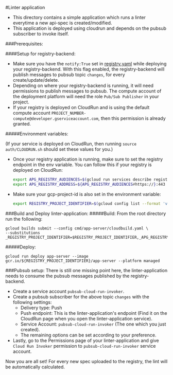#Linter application

* This directory contains a simple application which runs a linter everytime a new api-spec is created/modified.
* This application is deployed using cloudrun and depends on the pubsub subscriber to invoke itself.

###Prerequisites:

####Setup for registry-backend:

* Make sure you have the `notify:True` set in [registry.yaml](../../config/registry.yaml) while deploying your 
  registry-backend. With this flag enabled, the registry-backend will publish messages to pubsub topic `changes`,
  for every create/update/delete.
* Depending on where your registry-backend is running, it will need permissions to publish messages to pubsub. The 
  compute account of the deployment platform will need the role `Pub/Sub Publisher` in your project.
* If your registry is deployed on CloudRun and is using the default compute account 
  `PROJECT_NUMBER-compute@developer.gserviceaccount.com`, then this permission is already granted.
  
#####Environment variables:

(If your service is deployed on CloudRun, then running `source auth/CLOUDRUN.sh` should set these values for you.)
* Once your registry application is running, make sure to set the registry endpoint in the env variable. You can follow
  this if your registry is deployed on CloudRun:
  ```bash
  export APG_REGISTRY_AUDIENCES=$(gcloud run services describe registry-backend --platform managed --format="value(status.address.url)")
  export APG_REGISTRY_ADDRESS=${APG_REGISTRY_AUDIENCES#https://}:443
  ```
* Make sure your gcp-project-id is also set in the environment variable:
  ```bash
  export REGISTRY_PROJECT_IDENTIFIER=$(gcloud config list --format 'value(core.project)')
  ```

###Build and Deploy linter-application:
#####Build:
From the root directory run the following:
```build
gcloud builds submit --config cmd/app-server/cloudbuild.yaml \
--substitutions _REGISTRY_PROJECT_IDENTIFIER=$REGISTRY_PROJECT_IDENTIFIER,_APG_REGISTRY_ADDRESS=$APG_REGISTRY_ADDRESS
```
#####Deploy:
```build
gcloud run deploy app-server --image gcr.io/${REGISTRY_PROJECT_IDENTIFIER}/app-server --platform managed
```

###Pubsub setup:
There is still one missing point here, the linter-application needs to consume the pubsub messages published by the 
registry-backend.
* Create a service account `pubsub-cloud-run-invoker`.
* Create a pubsub subscriber for the above topic `changes` with the following settings:
  - Delivery type: Push
  - Push endpoint: This is the linter-application's endpoint (Find it on the CloudRun page when you open the linter-application service).
  - Service Account: `pubsub-cloud-run-invoker` (The one which you just created).
  - The remaining options can be set according to your preference.
* Lastly, go to the Permissions page of your linter-application and give `Cloud Run Invoker` permission to
  `pubsub-cloud-run-invoker` service account.
  
Now you are all set! For every new spec uploaded to the registry, the lint will be automatically calculated.

